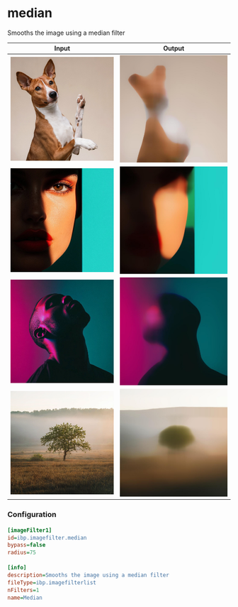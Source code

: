 # median

Smooths the image using a median filter

| Input | Output |
|--------|--------|
| ![dog](../assets/img_in/dog.jpg) | ![dog_median](../assets/img_out/dog_median.jpg) |
| ![female](../assets/img_in/female.jpg) | ![female_median](../assets/img_out/female_median.jpg) |
| ![male](../assets/img_in/male.jpg) | ![male_median](../assets/img_out/male_median.jpg) |
| ![tree](../assets/img_in/tree.jpg) | ![tree_median](../assets/img_out/tree_median.jpg) |

### Configuration

```ini
[imageFilter1]
id=ibp.imagefilter.median
bypass=false
radius=75

[info]
description=Smooths the image using a median filter
fileType=ibp.imagefilterlist
nFilters=1
name=Median


```
